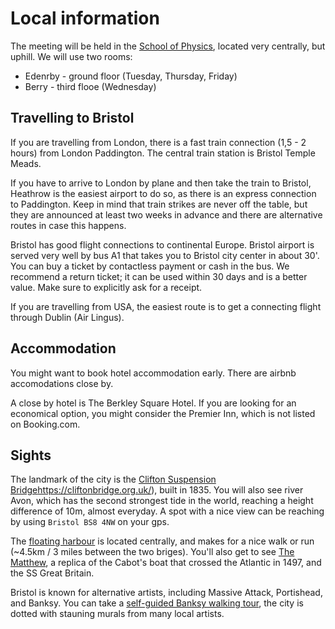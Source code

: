 # Local information

The meeting will be held in the [School of Physics](https://maps.app.goo.gl/pR1JLSzCbQrYCA5v5), located very centrally, but uphill.
We will use two rooms: 
- Edenrby - ground floor (Tuesday, Thursday, Friday)
- Berry - third flooe (Wednesday)
  
## Travelling to Bristol
If you are travelling from London, there is a fast train connection (1,5 - 2 hours) from London Paddington. The central train station is Bristol Temple Meads.

If you have to arrive to London by plane and then take the train to Bristol, Heathrow is the easiest airport to do so, as there is an express connection to Paddington. Keep in mind that train strikes are never off the table, but they are announced at least two weeks in advance and there are alternative routes in case this happens.

Bristol has good flight connections to continental Europe. Bristol airport is served very well by bus A1 that takes you to Bristol city center in about 30'. You can buy a ticket by contactless payment or cash in the bus. We recommend a return ticket; it can be used within 30 days and is a better value. Make sure to explicitly ask for a receipt.

If you are travelling from USA, the easiest route is to get a connecting flight through Dublin (Air Lingus).

## Accommodation
You might want to book hotel accommodation early. There are airbnb accomodations close by.

A close by hotel is The Berkley Square Hotel. If you are looking for an economical option, you might consider the Premier Inn, which is not listed on Booking.com.

## Sights
The landmark of the city is the [Clifton Suspension Bridge](https://cliftonbridge.org.uk/)https://cliftonbridge.org.uk/), built in 1835. You will also see river Avon, which has the second strongest tide in the world, reaching a height difference of 10m, almost everyday. A spot with a nice view can be reaching by using `Bristol BS8 4NW` on your gps.

The [floating harbour](https://visitbristol.co.uk/your-visit/areas/harbourside/floating-harbour) is located centrally, and makes for a nice walk or run (~4.5km / 3 miles between the two briges).
You'll also get to see [The Matthew](https://matthew.co.uk/), a replica of the Cabot's boat that crossed the Atlantic in 1497, and the SS Great Britain.

Bristol is known for alternative artists, including Massive Attack, Portishead, and Banksy. You can take a [self-guided Banksy walking tour](https://visitbristol.co.uk/things-to-do/banksy-walking-tour-p1354013), the city is dotted with stauning murals from many local artists. 
